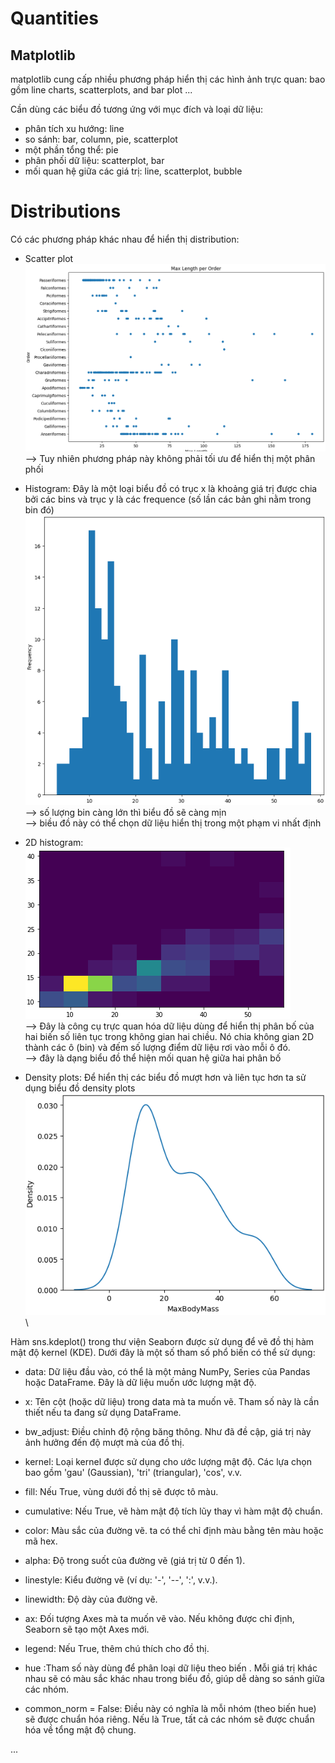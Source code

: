 # Quantities
## Matplotlib
matplotlib cung cấp nhiều phương pháp hiển thị các hình ảnh trực quan:
bao gồm line charts, scatterplots, and bar plot ...

Cần dùng các biểu đồ tương ứng với mục đích và loại dữ liệu:
- phân tích xu hướng: line
- so sánh:  bar, column, pie, scatterplot
- một phần tổng thể: pie
- phân phối dữ liệu: scatterplot, bar
- mối quan hệ giữa các giá trị:  line, scatterplot, bubble

# Distributions

Có các phương pháp khác nhau để hiển thị distribution:
+ Scatter plot
![alt text](image.png)\
--> Tuy nhiên phương pháp này không phải tối ưu để hiển thị một phân phối 
+ Histogram:
Đây là một loại biểu đồ có trục x là khoảng giá trị được chia bởi  các bins và trục y là các frequence (số lần các bản ghi nằm trong bin đó)
![alt text](image-1.png)\
--> số lượng bin càng lớn thì biểu đồ sẽ càng mịn\
--> biều đồ này có thể chọn dữ liệu hiển thị trong một phạm vi nhất định

+  2D histogram: \
![alt text](image-2.png)\
--> Đây là công cụ trực quan hóa dữ liệu dùng để hiển thị phân bố của hai biến số liên tục trong không gian hai chiều. Nó chia không gian 2D thành các ô (bin) và đếm số lượng điểm dữ liệu rơi vào mỗi ô đó.\
--> đây là dạng biểu đồ thể hiện mối quan hệ giữa hai phân bố

+ Density plots:
Để hiển thị các biểu đồ mượt hơn và liên tục hơn ta sử dụng biểu đồ density plots\
![alt text](image-3.png)\


Hàm sns.kdeplot() trong thư viện Seaborn được sử dụng để vẽ đồ thị hàm mật độ kernel (KDE). Dưới đây là một số tham số phổ biến có thể sử dụng:

* data: Dữ liệu đầu vào, có thể là một mảng NumPy, Series của Pandas hoặc DataFrame. Đây là dữ liệu muốn ước lượng mật độ.

* x: Tên cột (hoặc dữ liệu) trong data mà ta muốn vẽ. Tham số này là cần thiết nếu ta đang sử dụng DataFrame.

* bw_adjust: Điều chỉnh độ rộng băng thông. Như đã đề cập, giá trị này ảnh hưởng đến độ mượt mà của đồ thị.

* kernel: Loại kernel được sử dụng cho ước lượng mật độ. Các lựa chọn bao gồm 'gau' (Gaussian), 'tri' (triangular), 'cos', v.v.

* fill: Nếu True, vùng dưới đồ thị sẽ được tô màu.

* cumulative: Nếu True, vẽ hàm mật độ tích lũy thay vì hàm mật độ chuẩn.

* color: Màu sắc của đường vẽ. ta có thể chỉ định màu bằng tên màu hoặc mã hex.

* alpha: Độ trong suốt của đường vẽ (giá trị từ 0 đến 1).

* linestyle: Kiểu đường vẽ (ví dụ: '-', '--', ':', v.v.).

* linewidth: Độ dày của đường vẽ.

* ax: Đối tượng Axes mà ta muốn vẽ vào. Nếu không được chỉ định, Seaborn sẽ tạo một Axes mới.

* legend: Nếu True, thêm chú thích cho đồ thị.

* hue :Tham số này dùng để phân loại dữ liệu theo biến . Mỗi giá trị khác nhau sẽ có màu sắc khác nhau trong biểu đồ, giúp dễ dàng so sánh giữa các nhóm.

* common_norm = False: Điều này có nghĩa là mỗi nhóm (theo biến hue) sẽ được chuẩn hóa riêng. Nếu là True, tất cả các nhóm sẽ được chuẩn hóa về tổng mật độ chung.

... 